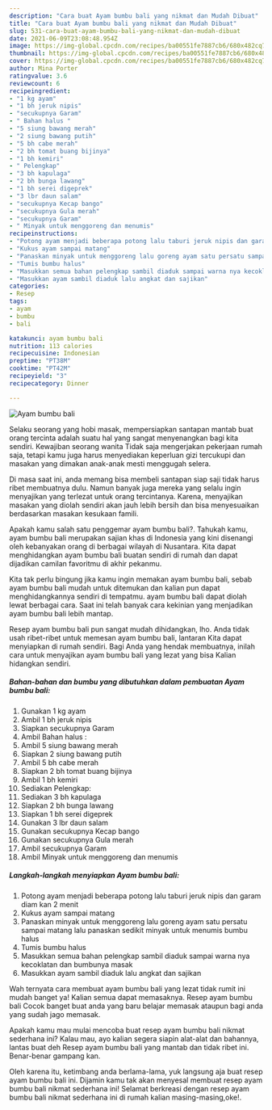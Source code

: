 ```yaml
---
description: "Cara buat Ayam bumbu bali yang nikmat dan Mudah Dibuat"
title: "Cara buat Ayam bumbu bali yang nikmat dan Mudah Dibuat"
slug: 531-cara-buat-ayam-bumbu-bali-yang-nikmat-dan-mudah-dibuat
date: 2021-06-09T23:08:48.954Z
image: https://img-global.cpcdn.com/recipes/ba00551fe7887cb6/680x482cq70/ayam-bumbu-bali-foto-resep-utama.jpg
thumbnail: https://img-global.cpcdn.com/recipes/ba00551fe7887cb6/680x482cq70/ayam-bumbu-bali-foto-resep-utama.jpg
cover: https://img-global.cpcdn.com/recipes/ba00551fe7887cb6/680x482cq70/ayam-bumbu-bali-foto-resep-utama.jpg
author: Mina Porter
ratingvalue: 3.6
reviewcount: 6
recipeingredient:
- "1 kg ayam"
- "1 bh jeruk nipis"
- "secukupnya Garam"
- " Bahan halus "
- "5 siung bawang merah"
- "2 siung bawang putih"
- "5 bh cabe merah"
- "2 bh tomat buang bijinya"
- "1 bh kemiri"
- " Pelengkap"
- "3 bh kapulaga"
- "2 bh bunga lawang"
- "1 bh serei digeprek"
- "3 lbr daun salam"
- "secukupnya Kecap bango"
- "secukupnya Gula merah"
- "secukupnya Garam"
- " Minyak untuk menggoreng dan menumis"
recipeinstructions:
- "Potong ayam menjadi beberapa potong lalu taburi jeruk nipis dan garam diam kan 2 menit"
- "Kukus ayam sampai matang"
- "Panaskan minyak untuk menggoreng lalu goreng ayam satu persatu sampai matang lalu panaskan sedikit minyak untuk menumis bumbu halus"
- "Tumis bumbu halus"
- "Masukkan semua bahan pelengkap sambil diaduk sampai warna nya kecoklatan dan bumbunya masak"
- "Masukkan ayam sambil diaduk lalu angkat dan sajikan"
categories:
- Resep
tags:
- ayam
- bumbu
- bali

katakunci: ayam bumbu bali 
nutrition: 113 calories
recipecuisine: Indonesian
preptime: "PT38M"
cooktime: "PT42M"
recipeyield: "3"
recipecategory: Dinner

---
```



![Ayam bumbu bali](https://img-global.cpcdn.com/recipes/ba00551fe7887cb6/680x482cq70/ayam-bumbu-bali-foto-resep-utama.jpg)

Selaku seorang yang hobi masak, mempersiapkan santapan mantab buat orang tercinta adalah suatu hal yang sangat menyenangkan bagi kita sendiri. Kewajiban seorang  wanita Tidak saja mengerjakan pekerjaan rumah saja, tetapi kamu juga harus menyediakan keperluan gizi tercukupi dan masakan yang dimakan anak-anak mesti menggugah selera.

Di masa  saat ini, anda memang bisa membeli santapan siap saji tidak harus ribet membuatnya dulu. Namun banyak juga mereka yang selalu ingin menyajikan yang terlezat untuk orang tercintanya. Karena, menyajikan masakan yang diolah sendiri akan jauh lebih bersih dan bisa menyesuaikan berdasarkan masakan kesukaan famili. 



Apakah kamu salah satu penggemar ayam bumbu bali?. Tahukah kamu, ayam bumbu bali merupakan sajian khas di Indonesia yang kini disenangi oleh kebanyakan orang di berbagai wilayah di Nusantara. Kita dapat menghidangkan ayam bumbu bali buatan sendiri di rumah dan dapat dijadikan camilan favoritmu di akhir pekanmu.

Kita tak perlu bingung jika kamu ingin memakan ayam bumbu bali, sebab ayam bumbu bali mudah untuk ditemukan dan kalian pun dapat menghidangkannya sendiri di tempatmu. ayam bumbu bali dapat diolah lewat berbagai cara. Saat ini telah banyak cara kekinian yang menjadikan ayam bumbu bali lebih mantap.

Resep ayam bumbu bali pun sangat mudah dihidangkan, lho. Anda tidak usah ribet-ribet untuk memesan ayam bumbu bali, lantaran Kita dapat menyiapkan di rumah sendiri. Bagi Anda yang hendak membuatnya, inilah cara untuk menyajikan ayam bumbu bali yang lezat yang bisa Kalian hidangkan sendiri.

<!--inarticleads1-->

##### Bahan-bahan dan bumbu yang dibutuhkan dalam pembuatan Ayam bumbu bali:

1. Gunakan 1 kg ayam
1. Ambil 1 bh jeruk nipis
1. Siapkan secukupnya Garam
1. Ambil  Bahan halus :
1. Ambil 5 siung bawang merah
1. Siapkan 2 siung bawang putih
1. Ambil 5 bh cabe merah
1. Siapkan 2 bh tomat buang bijinya
1. Ambil 1 bh kemiri
1. Sediakan  Pelengkap:
1. Sediakan 3 bh kapulaga
1. Siapkan 2 bh bunga lawang
1. Siapkan 1 bh serei digeprek
1. Gunakan 3 lbr daun salam
1. Gunakan secukupnya Kecap bango
1. Gunakan secukupnya Gula merah
1. Ambil secukupnya Garam
1. Ambil  Minyak untuk menggoreng dan menumis




<!--inarticleads2-->

##### Langkah-langkah menyiapkan Ayam bumbu bali:

1. Potong ayam menjadi beberapa potong lalu taburi jeruk nipis dan garam diam kan 2 menit
1. Kukus ayam sampai matang
1. Panaskan minyak untuk menggoreng lalu goreng ayam satu persatu sampai matang lalu panaskan sedikit minyak untuk menumis bumbu halus
1. Tumis bumbu halus
1. Masukkan semua bahan pelengkap sambil diaduk sampai warna nya kecoklatan dan bumbunya masak
1. Masukkan ayam sambil diaduk lalu angkat dan sajikan




Wah ternyata cara membuat ayam bumbu bali yang lezat tidak rumit ini mudah banget ya! Kalian semua dapat memasaknya. Resep ayam bumbu bali Cocok banget buat anda yang baru belajar memasak ataupun bagi anda yang sudah jago memasak.

Apakah kamu mau mulai mencoba buat resep ayam bumbu bali nikmat sederhana ini? Kalau mau, ayo kalian segera siapin alat-alat dan bahannya, lantas buat deh Resep ayam bumbu bali yang mantab dan tidak ribet ini. Benar-benar gampang kan. 

Oleh karena itu, ketimbang anda berlama-lama, yuk langsung aja buat resep ayam bumbu bali ini. Dijamin kamu tak akan menyesal membuat resep ayam bumbu bali nikmat sederhana ini! Selamat berkreasi dengan resep ayam bumbu bali nikmat sederhana ini di rumah kalian masing-masing,oke!.

